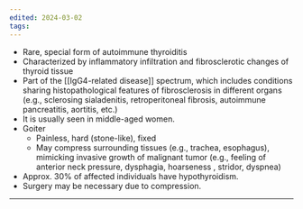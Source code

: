 ```yaml
---
edited: 2024-03-02
tags:
---
```

- Rare, special form of autoimmune thyroiditis 
- Characterized by inflammatory infiltration and fibrosclerotic changes of thyroid tissue
- Part of the [[IgG4-related disease]] spectrum, which includes conditions sharing histopathological features of fibrosclerosis in different organs (e.g., sclerosing sialadenitis, retroperitoneal fibrosis, autoimmune pancreatitis, aortitis, etc.)
- It is usually seen in middle-aged women.
- Goiter 
	- Painless, hard (stone-like), fixed
	- May compress surrounding tissues (e.g., trachea, esophagus), mimicking invasive growth of malignant tumor (e.g., feeling of anterior neck pressure, dysphagia, hoarseness , stridor, dyspnea)
- Approx. 30% of affected individuals have hypothyroidism.
- Surgery may be necessary due to compression.

---
